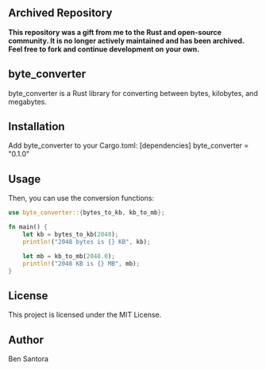 ## Archived Repository

**This repository was a gift from me to the Rust and open-source community. It is no longer actively maintained and has been archived. Feel free to fork and continue development on your own.**

## byte_converter
byte_converter is a Rust library for converting between bytes, kilobytes, and megabytes.

## Installation
Add byte_converter to your Cargo.toml:
[dependencies]
byte_converter = "0.1.0"

## Usage
Then, you can use the conversion functions:
```rust
use byte_converter::{bytes_to_kb, kb_to_mb};

fn main() {
    let kb = bytes_to_kb(2048);
    println!("2048 bytes is {} KB", kb);

    let mb = kb_to_mb(2048.0);
    println!("2048 KB is {} MB", mb);
}
```

## License
This project is licensed under the MIT License.

## Author
Ben Santora 
